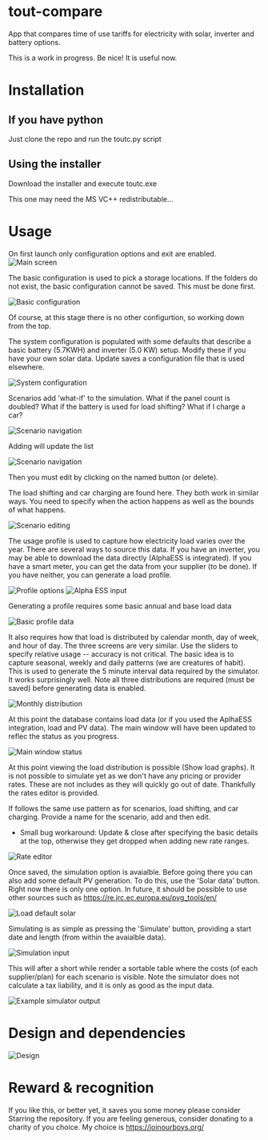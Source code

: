 # tout-compare
App that compares time of use tariffs for electricity with solar, inverter and battery options.

This is a work in progress. Be nice! It is useful now.

# Installation

## If you have python
Just clone the repo and run the toutc.py script

## Using the installer
Download the installer and execute toutc.exe

This one may need the MS VC++ redistributable...

# Usage
On first launch only configuration options and exit are enabled.
![Main screen](./docs/MainScreen.png)

The basic configuration is used to pick a storage locations. If the folders do not exist, the basic configuration cannot be saved. This must be done first.

![Basic configuration](./docs/BasicConfig.png)

Of course, at this stage there is no other configurtion, so working down from the top.

The system configuration is populated with some defaults that describe a basic battery (5.7KWH) and inverter (5.0 KW) setup. Modify these if you have your own solar data. Update saves a configuration file that is used elsewhere.

![System configuration](./docs/SystemConfiguration.png)

Scenarios add 'what-if' to the simulation. What if the panel count is doubled? What if the battery is used for load shifting? What if I charge a car?

![Scenario navigation](./docs/ScenarioNav.png)

Adding will update the list

![Scenario navigation](./docs/ScenarioNav2.png)

Then you must edit by clicking on the named button (or delete). 

The load shifting and car charging are found here. They both work in similar ways. You need to specify when the action happens as well as the bounds of what happens. 

![Scenario editing](./docs/ScenarioEdit.png)

The usage profile is used to capture how electricity load varies over the year. There are several ways to source this data. If you have an inverter, you may be able to download the data directly (AlphaESS is integrated). If you have a smart meter, you can get the data from your supplier (to be done). If you have neither, you can generate a load profile.

![Profile options](./docs/ProfileOptions.png)
![Alpha ESS input](./docs/AlphaESSInput.png)

Generating a profile requires some basic annual and base load data

![Basic profile data](./docs/ProfileWizard1.png)

It also requires how that load is distributed by calendar month, day of week, and hour of day. The three screens are very similar. Use the sliders to specify relative usage -- accuracy is not critical. The basic idea is to capture seasonal, weekly and daily patterns (we are creatures of habit). This is used to generate the 5 minute interval data required by the simulator. It works surprisingly well. Note all three distributions are required (must be saved) before generating data is enabled.

![Monthly distribution](./docs/ProfileWizard2.png)

At this point the database contains load data (or if you used the AplhaESS integration, load and PV data). The main window will have been updated to reflec the status as you progress.

![Main window status](./docs/MainScreenStatus.png)

At this point viewing the load distribution is possible (Show load graphs). It is not possible to simulate yet as we don't have any pricing or provider rates. These are not includes as they will quickly go out of date. Thankfully the rates editor is provided.

If follows the same use pattern as for scenarios, load shifting, and car charging. Provide a name for the scenario, add and then edit.
* Small bug workaround: Update & close after specifying the basic details at the top, otherwise they get dropped when adding new rate ranges.

![Rate editor](./docs/RateEditor.png)

Once saved, the simulation option is avaialble. Before going there you can also add some default PV generation. To do this, use the 'Solar data' button. Right now there is only one option. In future, it should be possible to use other sources such as https://re.jrc.ec.europa.eu/pvg_tools/en/

![Load default solar](./docs/LoadDefaultSolar.png)

Simulating is as simple as pressing the 'Simulate' button, providing a start date and length (from within the avaialble data). 

![Simulation input](./docs/SimInput.png)

This will after a short while render a sortable table where the costs (of each supplier/plan) for each scenario is visible. Note the simulator does not calculate a tax liability, and it is only as good as the input data.

![Example simulator output](./docs/SimOutput.png)

# Design and dependencies

![Design](./docs/Design.png)

# Reward & recognition

If you like this, or better yet, it saves you some money please consider Starring the repository. If you are feeling generous, consider donating to a charity of you choice. My choice is https://joinourboys.org/